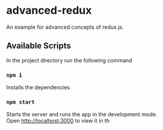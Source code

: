 # advanced-redux

An example for advanced concepts of redux.js.

## Available Scripts

In the project directory run the following command

### `npm i`

Installs the dependencies

### `npm start`

Starts the server and runs the app in the development mode.\
Open [http://localhost:3000](http://localhost:3000) to view it in th
